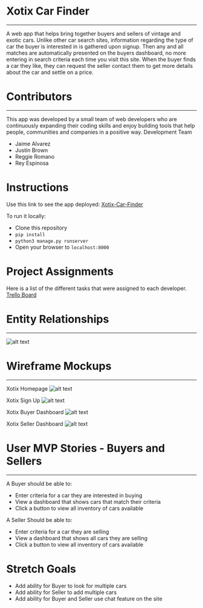 # Xotix Car Finder
---
A web app that helps bring together buyers and sellers of vintage and exotic cars. Unlike other car search sites, information regarding the type of car the buyer is interested in is gathered upon signup. Then any and all matches are automatically presented on the buyers dashboard, no more entering in search criteria each time you visit this site. When the buyer finds a car they like, they can request the seller contact them to get more details about the car and settle on a price.

# Contributors
---
This app was developed by a small team of web developers who are continuously expanding their coding skills and enjoy building tools that help people, communities and companies in a positive way.
Development Team
* Jaime Alvarez
* Justin Brown
* Reggie Romano
* Rey Espinosa

# Instructions
Use this link to see the app deployed: [Xotix-Car-Finder](https://www.google.com)

To run it locally:
* Clone this repository
* ```pip install```
* ```python3 manage.py runserver```
* Open your browser to ```localhost:8000```

# Project Assignments
Here is a list of the different tasks that were assigned to each developer.
[Trello Board](https://trello.com/b/pRvGnotE/xotix-car-finder)

# Entity Relationships
---
![alt text](https://i.imgur.com/mBinMIL.png)

# Wireframe Mockups
---
Xotix Homepage
![alt text](https://i.imgur.com/TOBTJi3.jpg)

Xotix Sign Up
![alt text](https://i.imgur.com/5fSTbc7.jpg)

Xotix Buyer Dashboard
![alt text](https://i.imgur.com/msfOoT7.jpg)

Xotix Seller Dashboard
![alt text](https://i.imgur.com/boU3BDB.jpg)

# User MVP Stories - Buyers and Sellers
---
A Buyer should be able to:
* Enter criteria for a car they are interested in buying
* View a dashboard that shows cars that match their criteria
* Click a button to view all inventory of cars available

A Seller Should be able to:
* Enter criteria for a car they are selling
* View a dashboard that shows all cars they are selling
* Click a button to view all inventory of cars available

# Stretch Goals
* Add ability for Buyer to look for multiple cars
* Add ability for Seller to add multiple cars
* Add ability for Buyer and Seller use chat feature on the site
